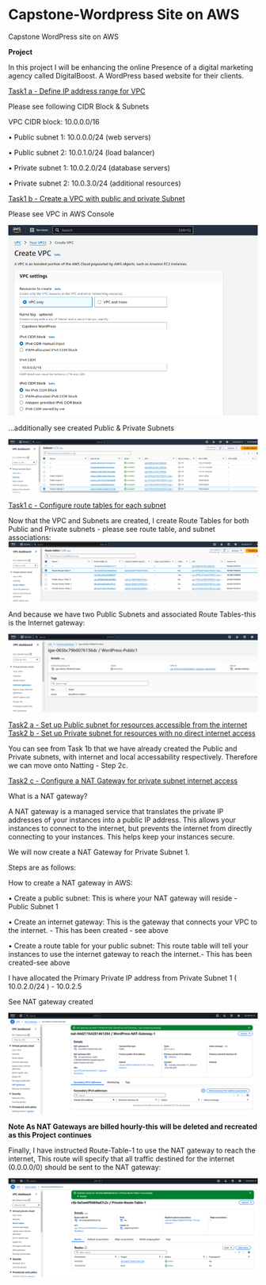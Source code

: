 # Capstone-Wordpress Site on AWS
Capstone WordPress site on AWS


**Project**

In this project I will be enhancing the online Presence of a digital marketing agency called DigitalBoost. A WordPress based website for their clients.

<ins>Task1 a - Define IP address range for VPC</ins>

Please see following CIDR Block & Subnets

VPC CIDR block: 10.0.0.0/16

•	Public subnet 1: 10.0.0.0/24 (web servers)

•	Public subnet 2: 10.0.1.0/24 (load balancer)

•	Private subnet 1: 10.0.2.0/24 (database servers)

•	Private subnet 2: 10.0.3.0/24 (additional resources)

<ins>Task1 b - Create a VPC with public and private Subnet</ins>

Please see VPC in AWS Console

![Screenshot 1](images/screenshot1.png)


...additionally see created Public & Private Subnets

![Screenshot 1](images/screenshot2.png)

<ins>Task1 c - Configure route tables for each subnet </ins>

Now that the VPC and Subnets are created, I create Route Tables for both Public and Private subnets - please see route table, and subnet associations:
![Screenshot 1](images/screenshot3.png)

And because we have two Public Subnets and associated Route Tables-this is the Internet gateway:

![Screenshot 1](images/screenshot4.png)



<ins>Task2 a - Set up Public subnet for resources accessible from the internet</ins>
<ins>Task2 b - Set up Private subnet for resources with no direct internet access</ins>

You can see from Task 1b that we have already created the Public and Private subnets, with internet and local accessability respectively. Therefore we can move onto Natting - Step 2c.

<ins>Task2 c - Configure a NAT Gateway for private subnet internet access</ins>

What is a NAT gateway?

A NAT gateway is a managed service that translates the private IP addresses of your instances into a public IP address.
This allows your instances to connect to the internet, but prevents the internet from directly connecting to your instances.
This helps keep your instances secure.

We will now create a NAT Gateway for Private Subnet 1. 

Steps are as follows:

How to create a NAT gateway in AWS:

•	Create a public subnet: This is where your NAT gateway will reside - Public Subnet 1

•	Create an internet gateway: This is the gateway that connects your VPC to the internet. - This has been created - see above

•	Create a route table for your public subnet: This route table will tell your instances to use the internet gateway to reach the internet.- This has been created-see above


I have allocated the Primary Private IP address from Private Subnet 1 ( 10.0.2.0/24 ) - 10.0.2.5

See NAT gateway created

![Screenshot 1](images/screenshot5.png)

**Note As NAT Gateways are billed hourly-this will be deleted and recreated as this Project continues**

Finally, I have instructed Route-Table-1 to use the NAT gateway to reach the internet, This route will specify that all traffic destined for the internet (0.0.0.0/0) should be sent to the NAT gateway:

![Screenshot 1](images/screenshot6.png)


   

